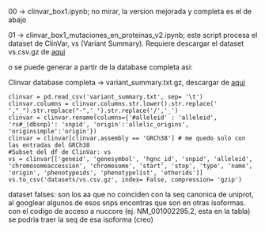 00 -> clinvar_box1.ipynb; no mirar, la version mejorada y completa es el de abajo

01 -> clinvar_box1_mutaciones_en_proteinas_v2.ipynb; este script procesa el dataset de ClinVar, vs (Variant Summary).
Requiere descargar el dataset vs.csv.gz de [aqui](https://drive.google.com/file/d/1SXbzWKRhBeCvp8-FFrsi-mhnvtNRjyL6/view?usp=sharing)

o se puede generar a partir de la database completa asi:

Clinvar database completa -> variant_summary.txt.gz, descargar de [aqui](https://drive.google.com/file/d/1voGrP3aeA5JUdJK4xdUJvlFIGdNxDpu8/view?usp=sharing)  
```
clinvar = pd.read_csv('variant_summary.txt', sep= '\t')
clinvar.columns = clinvar.columns.str.lower().str.replace(' ',"_").str.replace("-",'_').str.replace('/','_')
clinvar = clinvar.rename(columns={'#alleleid' : 'alleleid', 'rs#_(dbsnp)': 'snpid', 'origin':'allelic_origins', 'originsimple':'origin'})
clinvar = clinvar[clinvar.assembly == 'GRCh38'] # me quedo solo con las entradas del GRCh38
#Subset del df de ClinVar: vs
vs = clinvar[['geneid', 'genesymbol', 'hgnc_id', 'snpid', 'alleleid', 'chromosomeaccession', 'chromosome', 'start', 'stop', 'type', 'name', 'origin', 'phenotypeids', 'phenotypelist', 'otherids']]
vs.to_csv('datasets/vs.csv.gz', index= False, compression= 'gzip')
```


dataset falses: son los aa que no coinciden con la seq canonica de uniprot, al googlear algunos de esos snps encontras que son en otras isoformas.
  con el codigo de acceso a nuccore (ej. NM_001002295.2, esta en la tabla) se podria traer la seq de esa isoforma (creo)
